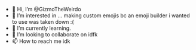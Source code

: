 - 👋 Hi, I’m @GizmoTheWeirdo
- 👀 I’m interested in ... making custom emojis bc an emoji builder i wanted to use was taken down :(
- 🌱 I’m currently learning. 
- 💞️ I’m looking to collaborate on idfk
- 📫 How to reach me idk

<!---
GizmoTheWeirdo/GizmoTheWeirdo is a ✨ special ✨ repository because its `README.md` (this file) appears on your GitHub profile.
You can click the Preview link to take a look at your changes.
--->
